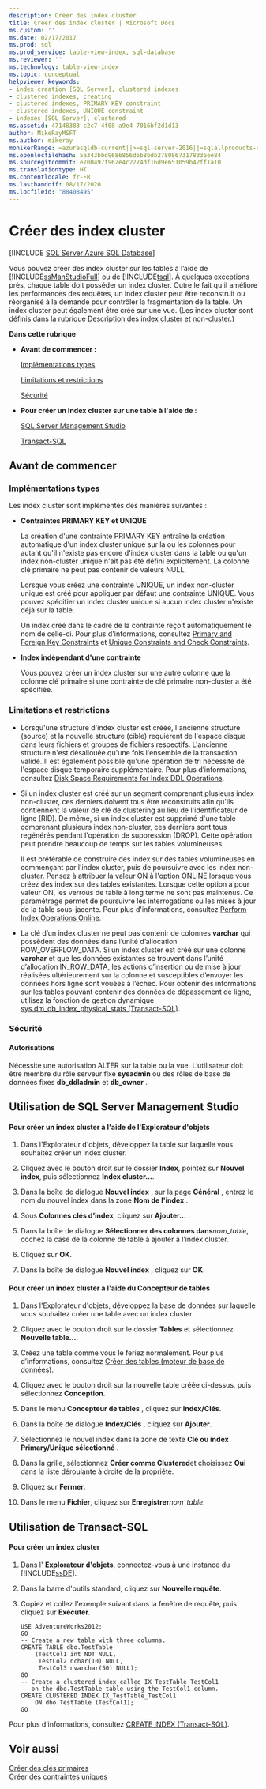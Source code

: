 ```yaml
---
description: Créer des index cluster
title: Créer des index cluster | Microsoft Docs
ms.custom: ''
ms.date: 02/17/2017
ms.prod: sql
ms.prod_service: table-view-index, sql-database
ms.reviewer: ''
ms.technology: table-view-index
ms.topic: conceptual
helpviewer_keywords:
- index creation [SQL Server], clustered indexes
- clustered indexes, creating
- clustered indexes, PRIMARY KEY constraint
- clustered indexes, UNIQUE constraint
- indexes [SQL Server], clustered
ms.assetid: 47148383-c2c7-4f08-a9e4-7016bf2d1d13
author: MikeRayMSFT
ms.author: mikeray
monikerRange: =azuresqldb-current||>=sql-server-2016||=sqlallproducts-allversions||>=sql-server-linux-2017||=azuresqldb-mi-current
ms.openlocfilehash: 5a343bbd9686856d6b8bdb27808673178336ee84
ms.sourcegitcommit: e700497f962e4c2274df16d9e651059b42ff1a10
ms.translationtype: HT
ms.contentlocale: fr-FR
ms.lasthandoff: 08/17/2020
ms.locfileid: "88408495"
---
```

# <a name="create-clustered-indexes"></a>Créer des index cluster
[!INCLUDE [SQL Server Azure SQL Database](../../includes/applies-to-version/sql-asdb.md)]

  Vous pouvez créer des index cluster sur les tables à l’aide de [!INCLUDE[ssManStudioFull](../../includes/ssmanstudiofull-md.md)] ou de [!INCLUDE[tsql](../../includes/tsql-md.md)]. À quelques exceptions près, chaque table doit posséder un index cluster. Outre le fait qu'il améliore les performances des requêtes, un index cluster peut être reconstruit ou réorganisé à la demande pour contrôler la fragmentation de la table. Un index cluster peut également être créé sur une vue. (Les index cluster sont définis dans la rubrique [Description des index cluster et non-cluster](../../relational-databases/indexes/clustered-and-nonclustered-indexes-described.md).)  
  
 **Dans cette rubrique**  
  
-   **Avant de commencer :**  
  
     [Implémentations types](#Implementations)  
  
     [Limitations et restrictions](#Restrictions)  
  
     [Sécurité](#Security)  
  
-   **Pour créer un index cluster sur une table à l'aide de :**  
  
     [SQL Server Management Studio](#SSMSProcedure)  
  
     [Transact-SQL](#TsqlProcedure)  
  
##  <a name="before-you-begin"></a><a name="BeforeYouBegin"></a> Avant de commencer  
  
###  <a name="typical-implementations"></a><a name="Implementations"></a> Implémentations types  
 Les index cluster sont implémentés des manières suivantes :  
  
-   **Contraintes PRIMARY KEY et UNIQUE**  
  
     La création d'une contrainte PRIMARY KEY entraîne la création automatique d'un index cluster unique sur la ou les colonnes pour autant qu'il n'existe pas encore d'index cluster dans la table ou qu'un index non-cluster unique n'ait pas été défini explicitement. La colonne clé primaire ne peut pas contenir de valeurs NULL.  
  
     Lorsque vous créez une contrainte UNIQUE, un index non-cluster unique est créé pour appliquer par défaut une contrainte UNIQUE. Vous pouvez spécifier un index cluster unique si aucun index cluster n'existe déjà sur la table.  
  
     Un index créé dans le cadre de la contrainte reçoit automatiquement le nom de celle-ci. Pour plus d'informations, consultez [Primary and Foreign Key Constraints](../../relational-databases/tables/primary-and-foreign-key-constraints.md) et [Unique Constraints and Check Constraints](../../relational-databases/tables/unique-constraints-and-check-constraints.md).  
  
-   **Index indépendant d'une contrainte**  
  
     Vous pouvez créer un index cluster sur une autre colonne que la colonne clé primaire si une contrainte de clé primaire non-cluster a été spécifiée.  
  
###  <a name="limitations-and-restrictions"></a><a name="Restrictions"></a> Limitations et restrictions  
  
-   Lorsqu'une structure d'index cluster est créée, l'ancienne structure (source) et la nouvelle structure (cible) requièrent de l'espace disque dans leurs fichiers et groupes de fichiers respectifs. L'ancienne structure n'est désallouée qu'une fois l'ensemble de la transaction validé. Il est également possible qu'une opération de tri nécessite de l'espace disque temporaire supplémentaire. Pour plus d’informations, consultez [Disk Space Requirements for Index DDL Operations](../../relational-databases/indexes/disk-space-requirements-for-index-ddl-operations.md).  
  
-   Si un index cluster est créé sur un segment comprenant plusieurs index non-cluster, ces derniers doivent tous être reconstruits afin qu'ils contiennent la valeur de clé de clustering au lieu de l'identificateur de ligne (RID). De même, si un index cluster est supprimé d'une table comprenant plusieurs index non-cluster, ces derniers sont tous regénérés pendant l'opération de suppression (DROP). Cette opération peut prendre beaucoup de temps sur les tables volumineuses.  
  
     Il est préférable de construire des index sur des tables volumineuses en commençant par l'index cluster, puis de poursuivre avec les index non-cluster. Pensez à attribuer la valeur ON à l'option ONLINE lorsque vous créez des index sur des tables existantes. Lorsque cette option a pour valeur ON, les verrous de table à long terme ne sont pas maintenus. Ce paramétrage permet de poursuivre les interrogations ou les mises à jour de la table sous-jacente. Pour plus d'informations, consultez [Perform Index Operations Online](../../relational-databases/indexes/perform-index-operations-online.md).  
  
-   La clé d’un index cluster ne peut pas contenir de colonnes **varchar** qui possèdent des données dans l’unité d’allocation ROW_OVERFLOW_DATA. Si un index cluster est créé sur une colonne **varchar** et que les données existantes se trouvent dans l’unité d’allocation IN_ROW_DATA, les actions d’insertion ou de mise à jour réalisées ultérieurement sur la colonne et susceptibles d’envoyer les données hors ligne sont vouées à l’échec. Pour obtenir des informations sur les tables pouvant contenir des données de dépassement de ligne, utilisez la fonction de gestion dynamique [sys.dm_db_index_physical_stats &#40;Transact-SQL&#41;](../../relational-databases/system-dynamic-management-views/sys-dm-db-index-physical-stats-transact-sql.md).  
  
###  <a name="security"></a><a name="Security"></a> Sécurité  
  
####  <a name="permissions"></a><a name="Permissions"></a> Autorisations  
 Nécessite une autorisation ALTER sur la table ou la vue. L’utilisateur doit être membre du rôle serveur fixe **sysadmin** ou des rôles de base de données fixes **db_ddladmin** et **db_owner** .  
  
##  <a name="using-sql-server-management-studio"></a><a name="SSMSProcedure"></a> Utilisation de SQL Server Management Studio  
  
#### <a name="to-create-a-clustered-index-by-using-object-explorer"></a>Pour créer un index cluster à l'aide de l'Explorateur d'objets  
  
1.  Dans l'Explorateur d'objets, développez la table sur laquelle vous souhaitez créer un index cluster.  
  
2.  Cliquez avec le bouton droit sur le dossier **Index**, pointez sur **Nouvel index**, puis sélectionnez **Index cluster...**.  
  
3.  Dans la boîte de dialogue **Nouvel index** , sur la page **Général** , entrez le nom du nouvel index dans la zone **Nom de l'index** .  
  
4.  Sous **Colonnes clés d’index**, cliquez sur **Ajouter…** .  
  
5.  Dans la boîte de dialogue **Sélectionner des colonnes dans**_nom\_table_, cochez la case de la colonne de table à ajouter à l’index cluster.  
  
6.  Cliquez sur **OK**.  
  
7.  Dans la boîte de dialogue **Nouvel index** , cliquez sur **OK**.  
  
#### <a name="to-create-a-clustered-index-by-using-the-table-designer"></a>Pour créer un index cluster à l'aide du Concepteur de tables  
  
1.  Dans l'Explorateur d'objets, développez la base de données sur laquelle vous souhaitez créer une table avec un index cluster.  
  
2.  Cliquez avec le bouton droit sur le dossier **Tables** et sélectionnez **Nouvelle table...**.  
  
3.  Créez une table comme vous le feriez normalement. Pour plus d’informations, consultez [Créer des tables &#40;moteur de base de données&#41;](../../relational-databases/tables/create-tables-database-engine.md).  
  
4.  Cliquez avec le bouton droit sur la nouvelle table créée ci-dessus, puis sélectionnez **Conception**.  
  
5.  Dans le menu **Concepteur de tables** , cliquez sur **Index/Clés**.  
  
6.  Dans la boîte de dialogue **Index/Clés** , cliquez sur **Ajouter**.  
  
7.  Sélectionnez le nouvel index dans la zone de texte **Clé ou index Primary/Unique sélectionné** .  
  
8.  Dans la grille, sélectionnez **Créer comme Clustered**et choisissez **Oui** dans la liste déroulante à droite de la propriété.  
  
9. Cliquez sur **Fermer**.  
  
10. Dans le menu **Fichier**, cliquez sur **Enregistrer**_nom\_table_.  
  
##  <a name="using-transact-sql"></a><a name="TsqlProcedure"></a> Utilisation de Transact-SQL  
  
#### <a name="to-create-a-clustered-index"></a>Pour créer un index cluster  
  
1.  Dans l' **Explorateur d'objets**, connectez-vous à une instance du [!INCLUDE[ssDE](../../includes/ssde-md.md)].  
  
2.  Dans la barre d'outils standard, cliquez sur **Nouvelle requête**.  
  
3.  Copiez et collez l'exemple suivant dans la fenêtre de requête, puis cliquez sur **Exécuter**.  
  
    ```  
    USE AdventureWorks2012;  
    GO  
    -- Create a new table with three columns.  
    CREATE TABLE dbo.TestTable  
        (TestCol1 int NOT NULL,  
         TestCol2 nchar(10) NULL,  
         TestCol3 nvarchar(50) NULL);  
    GO  
    -- Create a clustered index called IX_TestTable_TestCol1  
    -- on the dbo.TestTable table using the TestCol1 column.  
    CREATE CLUSTERED INDEX IX_TestTable_TestCol1   
        ON dbo.TestTable (TestCol1);   
    GO  
    ```  
  
 Pour plus d’informations, consultez [CREATE INDEX &#40;Transact-SQL&#41;](../../t-sql/statements/create-index-transact-sql.md).  
  
## <a name="see-also"></a>Voir aussi  
 [Créer des clés primaires](../../relational-databases/tables/create-primary-keys.md)   
 [Créer des contraintes uniques](../../relational-databases/tables/create-unique-constraints.md)  
  
  
